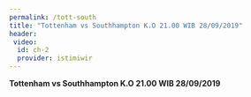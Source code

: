 ```yaml
---
permalink: /tott-south
title: "Tottenham vs Southhampton K.O 21.00 WIB 28/09/2019"
header:
 video:
  id: ch-2
  provider: istimiwir
---
```

**Tottenham vs Southhampton K.O 21.00 WIB 28/09/2019**

